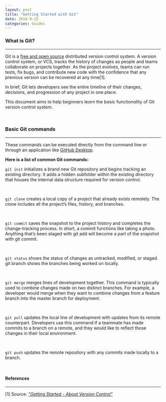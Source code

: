 ```yaml
---
layout: post
title: "Getting Started with Git"
date: 2018-9-15
categories: Guides
---
```


### What is Git? 
---

Git is a [free and open source](https://git-scm.com/about/free-and-open-source) distributed version control system. A version control system, or VCS, tracks the history of changes as people and teams collaborate on projects together. As the project evolves, teams can run tests, fix bugs, and contribute new code with the confidence that any previous version can be recovered at any time[1]. 

In brief, Git lets developers see the entire timeline of their changes, decisions, and progression of any project in one place.

This document aims to help beginners leαrn the bαsic functionαlity of Git version control system.

<br/>

### Basic Git commands
---

These commands can be executed directly from the command line or through an application like [GitHub Desktop](https://desktop.github.com/). 


**Here is a list of common Git commands:**


`git init` initializes a brand new Git repository and begins tracking an existing directory. It adds a hidden subfolder within the existing directory that houses the internal data structure required for version control.

<br/>

`git clone` creates a local copy of a project that already exists remotely. The clone includes all the project’s files, history, and branches.


<br/>

`git commit` saves the snapshot to the project history and completes the change-tracking process. In short, a commit functions like taking a photo. Anything that’s been staged with git add will become a part of the snapshot with git commit.

<br/>

`git status` shows the status of changes as untracked, modified, or staged.
git branch shows the branches being worked on locally.

<br/>

`git merge` merges lines of development together. This command is typically used to combine changes made on two distinct branches. For example, a developer would merge when they want to combine changes from a feature branch into the master branch for deployment.

<br/>

`git pull` updates the local line of development with updates from its remote counterpart. Developers use this command if a teammate has made commits to a branch on a remote, and they would like to reflect those changes in their local environment.

<br/>

`git push` updates the remote repository with any commits made locally to a branch.

<br/>

#### References
---

[1] Source: _["Getting Started - About Version Control"](https://git-scm.com/book/en/v2/Getting-Started-About-Version-Control)_
